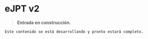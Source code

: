 # eJPT v2

> **Entrada en construcción.**  
```bash
Este contenido se está desarrollando y pronto estará completo.
```